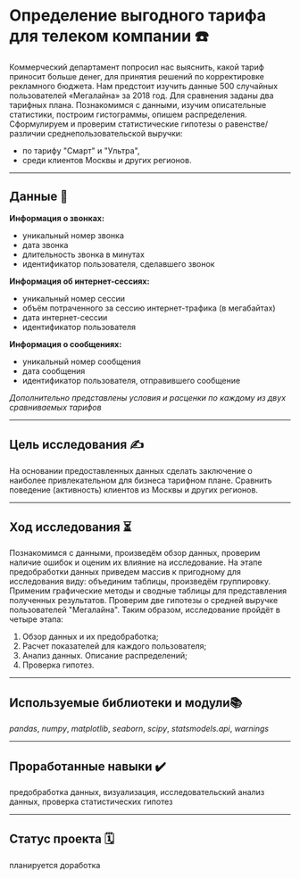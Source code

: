 # Определение выгодного тарифа для телеком компании ☎️
Коммерческий департамент попросил нас выяснить, какой тариф приносит больше денег, для принятия решений по корректировке рекламного бюджета. Нам предстоит изучить данные 500 случайных пользователей «Мегалайна» за 2018 год. Для сравнения заданы два тарифных плана. Познакомимся с данными, изучим описательные статистики, построим гистограммы, опишем распределения. Сформулируем и проверим статистические гипотезы о равенстве/различии среднепользовательской выручки:
- по тарифу "Смарт" и "Ультра",
- среди клиентов Москвы и других регионов.
___

## Данные 📝
**Информация о звонках:**
- уникальный номер звонка
- дата звонка
- длительность звонка в минутах
- идентификатор пользователя, сделавшего звонок

**Информация об интернет-сессиях:**
- уникальный номер сессии
- объём потраченного за сессию интернет-трафика (в мегабайтах)
- дата интернет-сессии
- идентификатор пользователя

**Информация о сообщениях:**
- уникальный номер сообщения
- дата сообщения
- идентификатор пользователя, отправившего сообщение

*Дополнительно представлены условия и расценки по каждому из двух сравниваемых тарифов*
___

## Цель исследования ✍️
На основании предоставленных данных сделать заключение о наиболее привлекательном для бизнеса тарифном плане. Сравнить поведение (активность) клиентов из Москвы и других регионов.
___
## Ход исследования ⏳
Познакомимся с данными, произведём обзор данных, проверим наличие ошибок и оценим их влияние на исследование. На этапе предобработки данных приведем массив к пригодному для исследования виду: объединим таблицы, произведём группировку. Применим графические методы и сводные таблицы для представления полученных результатов. Проверим две гипотезы о средней выручке пользователей "Мегалайна". Таким образом, исследование пройдёт в четыре этапа:
1) Обзор данных и их предобработка;
2) Расчет показателей для каждого пользователя;
3) Анализ данных. Описание распределений;
4) Проверка гипотез.
___

## Используемые библиотеки и модули📚
*pandas*, *numpy*, *matplotlib*, *seaborn*, *scipy*, *statsmodels.api*, *warnings*
___
## Проработанные навыки ✔️
предобработка данных, визуализация, исследовательский анализ данных, проверка статистических гипотез
___
## Статус проекта 🗓
планируется доработка
